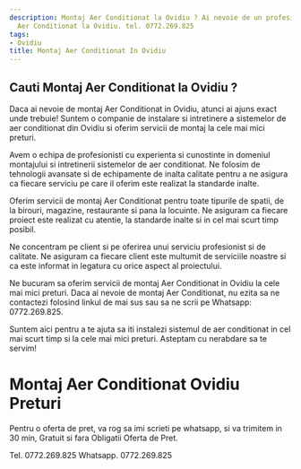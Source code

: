 ```yaml
---
description: Montaj Aer Conditionat la Ovidiu ? Ai nevoie de un profesionist in Montaj
  Aer Conditionat la Ovidiu. tel. 0772.269.825
tags:
- Ovidiu
title: Montaj Aer Conditionat In Ovidiu
---
```



## Cauti Montaj Aer Conditionat la Ovidiu ?

Daca ai nevoie de montaj Aer Conditionat in Ovidiu, atunci ai ajuns exact unde trebuie! Suntem o companie de instalare si intretinere a sistemelor de aer conditionat din Ovidiu si oferim servicii de montaj la cele mai mici preturi. 

Avem o echipa de profesionisti cu experienta si cunostinte in domeniul montajului si intretinerii sistemelor de aer conditionat. Ne folosim de tehnologii avansate si de echipamente de inalta calitate pentru a ne asigura ca fiecare serviciu pe care il oferim este realizat la standarde inalte. 

Oferim servicii de montaj Aer Conditionat pentru toate tipurile de spatii, de la birouri, magazine, restaurante si pana la locuinte. Ne asiguram ca fiecare proiect este realizat cu atentie, la standarde inalte si in cel mai scurt timp posibil.

Ne concentram pe client si pe oferirea unui serviciu profesionist si de calitate. Ne asiguram ca fiecare client este multumit de serviciile noastre si ca este informat in legatura cu orice aspect al proiectului. 

Ne bucuram sa oferim servicii de montaj Aer Conditionat in Ovidiu la cele mai mici preturi. Daca ai nevoie de montaj Aer Conditionat, nu ezita sa ne contactezi folosind linkul de mai sus sau sa ne scrii pe Whatsapp: 0772.269.825. 

Suntem aici pentru a te ajuta sa iti instalezi sistemul de aer conditionat in cel mai scurt timp si la cele mai mici preturi. Asteptam cu nerabdare sa te servim!

# Montaj Aer Conditionat Ovidiu Preturi
Pentru o oferta de pret, va rog sa imi scrieti pe whatsapp, si va trimitem in 30 min, Gratuit si fara Obligatii Oferta de Pret.

Tel. 0772.269.825
Whatsapp. 0772.269.825